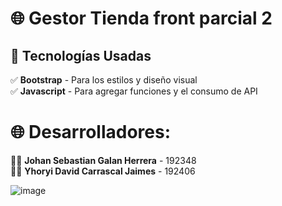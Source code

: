 
# 🌐 Gestor Tienda front parcial 2

## 🎨 Tecnologías Usadas  
✅ **Bootstrap** - Para los estilos y diseño visual  
✅ **Javascript** - Para agregar funciones y el consumo de API 

# 🌐 Desarrolladores:
👨‍💻 **Johan Sebastian Galan Herrera** - 192348   
👨‍💻 **Yhoryi David Carrascal Jaimes** - 192406  

![image](https://github.com/user-attachments/assets/af8001e0-470e-4065-9817-ca349be1d192)
